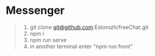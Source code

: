 # Messenger 

> 1. git clone git@github.com:Estorozh/freeChat.git
> 2. npm i
> 3. npm run serve
> 4. in another terminal enter "npm run front"
